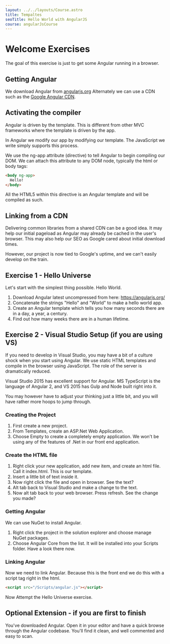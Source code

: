```yaml
---
layout: ../../layouts/Course.astro
title: Tempaltes
seoTitle: Hello World with AngularJS
course: angularJsCourse
---
```


# Welcome Exercises

The goal of this exercise is just to get some Angular running in a browser.

## Getting Angular

We download Angular from [angularjs.org](http://angularjs.org) Alternately we can use a CDN such as the [Google Angular CDN](https://developers.google.com/speed/libraries/devguide#angularjs).

## Activating the compiler

Angular is driven by the template. This is different from other MVC frameworks where the template is driven by the app.

In Angular we modify our app by modifying our template. The JavaScript we write simply supports this process.

We use the ng-app attribute (directive) to tell Angular to begin compiling our DOM. We can attach this attribute to any DOM node, typically the html or body tags:

```html
<body ng-app>
  Hello!
</body>
```

All the HTML5 within this directive is an Angular template and will be compiled as such.

<aside class="box">

## Linking from a CDN

Delivering common libraries from a shared CDN can be a good idea. It may help our initial pageload as Angular may already be cached in the user's browser. This may also help our SEO as Google cared about initial download times.

However, our project is now tied to Google's uptime, and we can't easily develop on the train.

</aside>

<section class="exercise">

## Exercise 1 - Hello Universe

Let's start with the simplest thing possible. Hello World.

1. Download Angular latest uncompressed from here: <https://angularjs.org/>
2. Concatenate the strings "Hello" and "World" to make a hello world app.
3. Create an Angular template which tells you how many seconds there are in a day, a year, a century.
4. Find out how many weeks there are in a human lifetime.

## Exercise 2 - Visual Studio Setup (if you are using VS)

If you need to develop in Visual Studio, you may have a bit of a culture shock when you start using Angular. We use static HTML templates and compile in the browser using JavaScript. The role of the server is dramatically reduced.

Visual Studio 2015 has excellent support for Angular. MS TypeScript is the language of Angular 2, and VS 2015 has Gulp and Node built right into it.

You may however have to adjust your thinking just a little bit, and you will have rather more hoops to jump through.

### Creating the Project

1. First create a new project.
2. From Templates, create an ASP.Net Web Application.
3. Choose Empty to create a completely empty application. We won't be using any of the features of .Net in our front end application.

### Create the HTML file

1. Right click your new application, add new item, and create an html file. Call it index.html. This is our template.
2. Insert a little bit of text inside it.
3. Now right click the file and open in browser. See the text?
4. Alt tab back to Visual Studio and make a change to the text.
5. Now alt tab back to your web browser. Press refresh. See the change you made?

### Getting Angular

We can use NuGet to install Angular.

1. Right click the project in the solution explorer and choose manage NuGet packages.
2. Choose Angular Core from the list. It will be installed into your Scripts folder. Have a look there now.

### Linking Angular

Now we need to link Angular. Because this is the front end we do this with a script tag right in the html.

```html
<script src="/Scripts/angular.js"></script>
```

Now Attempt the Hello Universe exercise.

</section>

<section class="exercise">

## Optional Extension - if you are first to finish

You've downloaded Angular. Open it in your editor and have a quick browse through the Angular codebase. You'll find it clean, and well commented and easy to scan.

</section>
